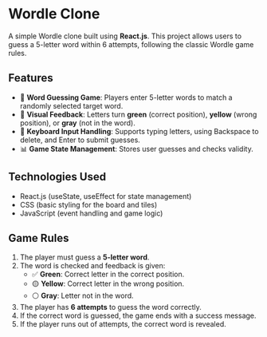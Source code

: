 # Wordle Clone

A simple Wordle clone built using **React.js**. This project allows users to guess a 5-letter word within 6 attempts, following the classic Wordle game rules.

## Features
- 🎯 **Word Guessing Game**: Players enter 5-letter words to match a randomly selected target word.
- 🎨 **Visual Feedback**: Letters turn **green** (correct position), **yellow** (wrong position), or **gray** (not in the word).
- 🎹 **Keyboard Input Handling**: Supports typing letters, using Backspace to delete, and Enter to submit guesses.
- 📊 **Game State Management**: Stores user guesses and checks validity.

## Technologies Used
- React.js (useState, useEffect for state management)
- CSS (basic styling for the board and tiles)
- JavaScript (event handling and game logic)



## Game Rules
1. The player must guess a **5-letter word**.
2. The word is checked and feedback is given:
   - ✅ **Green**: Correct letter in the correct position.
   - 🟡 **Yellow**: Correct letter in the wrong position.
   - ⚪ **Gray**: Letter not in the word.
3. The player has **6 attempts** to guess the word correctly.
4. If the correct word is guessed, the game ends with a success message.
5. If the player runs out of attempts, the correct word is revealed.





